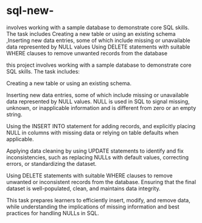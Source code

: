 # sql-new-
involves working with a sample database to demonstrate core SQL skills. The task includes Creating a new table or using an existing schema ,Inserting new data entries, some of which include missing or unavailable data represented by NULL values Using DELETE statements with suitable WHERE clauses to remove unwanted  records from the database 

this project involves working with a sample database to demonstrate core SQL skills. The task includes:

Creating a new table or using an existing schema.

Inserting new data entries, some of which include missing or unavailable data represented by NULL values. NULL is used in SQL to signal missing, unknown, or inapplicable information and is different from zero or an empty string.

Using the INSERT INTO statement for adding records, and explicitly placing NULL in columns with missing data or relying on table defaults when applicable.

Applying data cleaning by using UPDATE statements to identify and fix inconsistencies, such as replacing NULLs with default values, correcting errors, or standardizing the dataset.

Using DELETE statements with suitable WHERE clauses to remove unwanted or inconsistent records from the database.
Ensuring that the final dataset is well-populated, clean, and maintains data integrity.

This task prepares learners to efficiently insert, modify, and remove data, while understanding the implications of missing information and best practices for handling NULLs in SQL.
